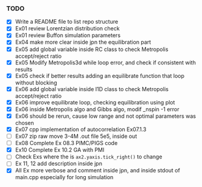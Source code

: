 ### TODO

- [x] Write a README file to list repo structure
- [x] Ex01 review Lorentzian distribution check
- [x] Ex01 review Buffon simulation parameters
- [x] Ex04 make more clear inside jpn the equilibration part
- [x] Ex05 add global variable inside RC class to check Metropolis accept/reject ratio
- [x] Ex05 Modify Metropolis3d while loop error, and check if consistent with results
- [x] Ex05 check if better results adding an equilibrate function that loop without blocking
- [x] Ex06 add global variable inside I1D class to check Metropolis accept/reject ratio
- [x] Ex06 improve equilibrate loop, checking equilibration using plot
- [x] Ex06 inside Metropolis algo and Gibbs algo, modif \_nspin -1 error
- [x] Ex06 should be rerun, cause low range and not optimal parameters was chosen
- [x] Ex07 cpp implementation of autocorrelation Ex07.1.3
- [ ] Ex07 zip raw move 3-4M .out file 5e5, inside out
- [ ] Ex08 Complete Ex 08.3 PIMC/PIGS code
- [x] Ex10 Complete Ex 10.2 GA with PMI
- [ ] Check Exs where the is `ax2.yaxis.tick_right()` to change
- [ ] Ex 11, 12 add description inside jpn
- [x] All Ex more verbose and comment inside jpn, and inside stdout of main.cpp especially for long simulation
